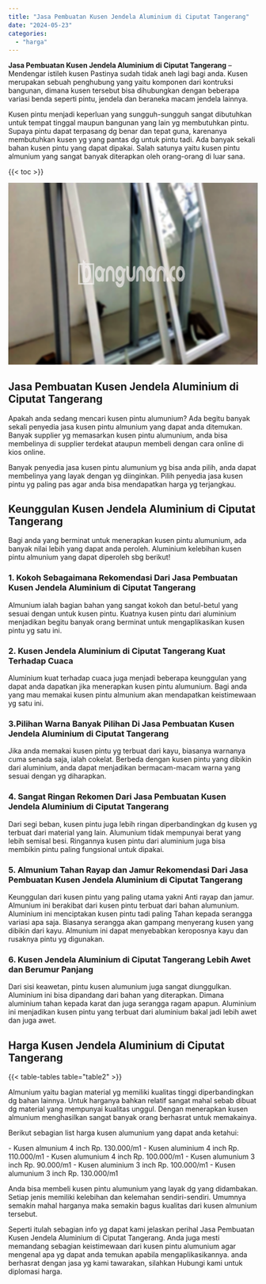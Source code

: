 ```yaml
---
title: "Jasa Pembuatan Kusen Jendela Aluminium di Ciputat Tangerang"
date: "2024-05-23"
categories: 
  - "harga"
---
```


**Jasa Pembuatan Kusen Jendela Aluminium di Ciputat Tangerang** – Mendengar istileh kusen Pastinya sudah tidak aneh lagi bagi anda. Kusen merupakan sebuah penghubung yang yaitu komponen dari kontruksi bangunan, dimana kusen tersebut bisa dihubungkan dengan beberapa variasi benda seperti pintu, jendela dan beraneka macam jendela lainnya.

Kusen pintu menjadi keperluan yang sungguh-sungguh sangat dibutuhkan untuk tempat tinggal maupun bangunan yang lain yg membutuhkan pintu. Supaya pintu dapat terpasang dg benar dan tepat guna, karenanya membutuhkan kusen yg yang pantas dg untuk pintu tadi. Ada banyak sekali bahan kusen pintu yang dapat dipakai. Salah satunya yaitu kusen pintu almunium yang sangat banyak diterapkan oleh orang-orang di luar sana.

{{< toc >}}

![Jasa Pembuatan Kusen Jendela Aluminium di Ciputat Tangerang](/images/harga-kusen-jendela-alumunium-22.png)

## Jasa Pembuatan Kusen Jendela Aluminium di Ciputat Tangerang

Apakah anda sedang mencari kusen pintu alumunium? Ada begitu banyak sekali penyedia jasa kusen pintu almunium yang dapat anda ditemukan. Banyak supplier yg memasarkan kusen pintu alumunium, anda bisa membelinya di supplier terdekat ataupun membeli dengan cara online di kios online.

Banyak penyedia jasa kusen pintu alumunium yg bisa anda pilih, anda dapat membelinya yang layak dengan yg diinginkan. Pilih penyedia jasa kusen pintu yg paling pas agar anda bisa mendapatkan harga yg terjangkau.

## Keunggulan Kusen Jendela Aluminium di Ciputat Tangerang

Bagi anda yang berminat untuk menerapkan kusen pintu alumunium, ada banyak nilai lebih yang dapat anda peroleh. Aluminium kelebihan kusen pintu almunium yang dapat diperoleh sbg berikut!

### 1\. Kokoh Sebagaimana Rekomendasi Dari Jasa Pembuatan Kusen Jendela Aluminium di Ciputat Tangerang

Almunium ialah bagian bahan yang sangat kokoh dan betul-betul yang sesuai dengan untuk kusen pintu. Kuatnya kusen pintu dari aluminium menjadikan begitu banyak orang berminat untuk mengaplikasikan kusen pintu yg satu ini.

### 2\. Kusen Jendela Aluminium di Ciputat Tangerang Kuat Terhadap Cuaca

Aluminium kuat terhadap cuaca juga menjadi beberapa keunggulan yang dapat anda dapatkan jika menerapkan kusen pintu alumunium. Bagi anda yang mau memakai kusen pintu almunium akan mendapatkan keistimewaan yg satu ini.

### 3.Pilihan Warna Banyak Pilihan Di Jasa Pembuatan Kusen Jendela Aluminium di Ciputat Tangerang

Jika anda memakai kusen pintu yg terbuat dari kayu, biasanya warnanya cuma senada saja, ialah cokelat. Berbeda dengan kusen pintu yang dibikin dari aluminium, anda dapat menjadikan bermacam-macam warna yang sesuai dengan yg diharapkan.

### 4\. Sangat Ringan Rekomen Dari Jasa Pembuatan Kusen Jendela Aluminium di Ciputat Tangerang

Dari segi beban, kusen pintu juga lebih ringan diperbandingkan dg kusen yg terbuat dari material yang lain. Alumunium tidak mempunyai berat yang lebih semisal besi. Ringannya kusen pintu dari aluminium juga bisa membikin pintu paling fungsional untuk dipakai.

### 5\. Almunium Tahan Rayap dan Jamur Rekomendasi Dari Jasa Pembuatan Kusen Jendela Aluminium di Ciputat Tangerang

Keunggulan dari kusen pintu yang paling utama yakni Anti rayap dan jamur. Almunium ini berakibat dari kusen pintu terbuat dari bahan alumunium. Aluminium ini menciptakan kusen pintu tadi paling Tahan kepada serangga variasi apa saja. Biasanya serangga akan gampang menyerang kusen yang dibikin dari kayu. Almunium ini dapat menyebabkan keroposnya kayu dan rusaknya pintu yg digunakan.

### 6\. Kusen Jendela Aluminium di Ciputat Tangerang Lebih Awet dan Berumur Panjang

Dari sisi keawetan, pintu kusen alumunium juga sangat diunggulkan. Aluminium ini bisa dipandang dari bahan yang diterapkan. Dimana aluminium tahan kepada karat dan juga serangga ragam apapun. Aluminium ini menjadikan kusen pintu yang terbuat dari aluminium bakal jadi lebih awet dan juga awet.

## Harga Kusen Jendela Aluminium di Ciputat Tangerang

{{< table-tables table="table2" >}}

Almunium yaitu bagian material yg memiliki kualitas tinggi diperbandingkan dg bahan lainnya. Untuk harganya bahkan relatif sangat mahal sebab dibuat dg material yang mempunyai kualitas unggul. Dengan menerapkan kusen almunium menghasilkan sangat banyak orang berhasrat untuk memakainya.

Berikut sebagian list harga kusen alumunium yang dapat anda ketahui:

\- Kusen almunium 4 inch Rp. 130.000/m1 - Kusen aluminium 4 inch Rp. 110.000/m1 - Kusen alumunium 4 inch Rp. 100.000/m1 - Kusen alumunium 3 inch Rp. 90.000/m1 - Kusen aluminium 3 inch Rp. 100.000/m1 - Kusen alumunium 3 inch Rp. 130.000/m1

Anda bisa membeli kusen pintu alumunium yang layak dg yang didambakan. Setiap jenis memiliki kelebihan dan kelemahan sendiri-sendiri. Umumnya semakin mahal harganya maka semakin bagus kualitas dari kusen almunium tersebut.

Seperti itulah sebagian info yg dapat kami jelaskan perihal Jasa Pembuatan Kusen Jendela Aluminium di Ciputat Tangerang. Anda juga mesti memandang sebagian keistimewaan dari kusen pintu alumunium agar mengenal apa yg dapat anda temukan apabila mengaplikasikannya. anda berhasrat dengan jasa yg kami tawarakan, silahkan Hubungi kami untuk diplomasi harga.
